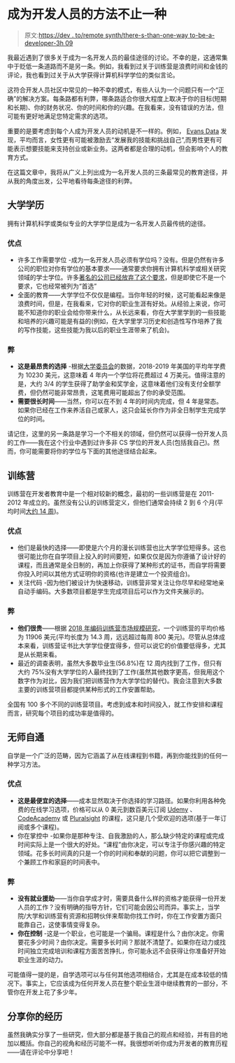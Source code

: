 # 成为开发人员的方法不止一种

> 原文:[https://dev . to/remote synth/there-s-than-one-way to-be-a-developer-3h 09](https://dev.to/remotesynth/there-s-more-than-one-way-to-become-a-developer-3h09)

我最近遇到了很多关于成为一名开发人员的最佳途径的讨论。不幸的是，这通常集中于贬低一条道路而不是另一条。例如，我看到过关于训练营是浪费时间和金钱的评论，我也看到过关于从大学获得计算机科学学位的类似言论。

这符合开发人员社区中常见的一种不幸的模式，有些人认为一个问题只有一个“正确”的解决方案。每条路都有利弊，哪条路适合你很大程度上取决于你的目标(短期和长期)、你的财务状况、你的时间和你的兴趣。在我看来，没有错误的方法，但可能有更好地满足您特定需求的选项。

重要的是要考虑到每个人成为开发人员的动机是不一样的。例如， [Evans Data](https://evansdata.com/press/viewRelease.php?pressID=277) 发现，平均而言，女性更有可能被激励去“发展我的技能和挑战自己”,而男性更有可能表示想要技能来支持创业或新业务。这两者都是合理的动机，但会影响个人的教育方式。

在这篇文章中，我将从广义上列出成为一名开发人员的三条最常见的教育途径，并从我的角度出发，公平地看待每条途径的利弊。

## [](#college-degree)大学学历

拥有计算机科学或类似专业的大学学位是成为一名开发人员最传统的途径。

### [](#pros)优点

*   许多工作需要学位 -成为一名开发人员必须有学位吗？没有。但是仍然有许多公司的职位对你有学位的基本要求——通常要求你拥有计算机科学或相关研究领域的学士学位。许多[著名的公司已经放弃了这个要求](https://www.glassdoor.com/blog/no-degree-required/)，但是即使它不是一个要求，它也经常被列为“首选”
*   全面的教育——大学学位不仅仅是编程。当你年轻的时候，这可能看起来像是浪费时间，但是，在我看来，它对你的职业生涯有好处。从经验上来说，你可能不知道你的职业会给你带来什么，从长远来看，你在大学里学到的一些技能和培养的兴趣可能是有益的(例如，在大学里学习历史和创造性写作培养了我的写作技能，这些技能为我以后的职业生涯带来了机会)。

### [](#cons)弊

*   **这是最昂贵的选择** -根据[大学委员会](https://trends.collegeboard.org/college-pricing/figures-tables/average-published-undergraduate-charges-sector-2018-19)的数据，2018-2019 年美国的平均年学费为 10230 美元，这意味着 4 年内一个学位将花费超过 4 万美元。值得注意的是，大约 3/4 的学生获得了助学金和奖学金，这意味着他们没有支付全额学费，但仍然可能非常昂贵，这笔费用可能超出了你的承受范围。
*   **需要很长时间**——当然，你可以在不到 4 年的时间内完成，但 4 年是常态。如果你已经在工作来养活自己或家人，这只会延长你作为非全日制学生完成学位的时间。

请记住，这里的另一条路是学习一个不相关的领域，但仍然可以获得一份开发人员的工作——我在这个行业中遇到过许多非 CS 学位的开发人员(包括我自己)。然而，你可能需要将你的学位与下面的其他途径结合起来。

## [](#bootcamp)训练营

训练营在开发者教育中是一个相对较新的概念，最初的一些训练营是在 2011-2012 年成立的。虽然没有公认的训练营定义，但他们通常会持续 2 到 6 个月(平均时间[大约 14 周](https://www.coursereport.com/reports/2018-coding-bootcamp-market-size-research))。

### [](#pros)优点

*   他们是最快的选择——即使是六个月的漫长训练营也比大学学位短得多。这也很可能比你在自学项目上投入的时间要短，如果仅仅是因为你遵循了设计好的课程，而且通常是全日制的，再加上你获得了某种形式的证书，而自学将需要你投入时间以其他方式证明你的资格(也许是建立一个投资组合)。
*   关注代码 -因为他们被设计为快速移动，训练营非常关注让你尽早和经常地亲自动手编码。大多数项目都是学生完成项目后可以作为文件夹展示的。

### [](#cons)弊

*   **他们很贵**——根据 [2018 年编码训练营市场规模研究](https://www.coursereport.com/reports/2018-coding-bootcamp-market-size-research)，一个训练营的平均价格为 11906 美元(平均长度为 14.3 周，远远超过每周 800 美元)。尽管从总体成本来看，训练营证书比大学学位便宜得多，但可以说它的价值要低得多，尤其是从长期来看。
*   最近的调查表明，虽然大多数毕业生(56.8%)在 12 周内找到了工作，但只有大约 75%没有大学学位的人最终找到了工作(虽然其他数字更高，但我用这个数字作为对比，因为我们把训练营作为大学学位的替代)。我会注意到大多数主要的训练营项目都提供某种形式的工作安置帮助。

全国有 100 多个不同的训练营项目。考虑到成本和时间投入，就工作安排和课程而言，研究每个项目的成功率是值得的。

## [](#selftaught)无师自通

自学是一个广泛的范畴，因为它涵盖了从在线课程到书籍，再到你能找到的任何一种学习方法。

### [](#pros)优点

*   **这是最便宜的选择**——成本显然取决于你选择的学习路径。如果你利用各种免费的在线学习选项，价格可以从 0 美元到数百美元订阅 [Udemy](https://www.udemy.com/) 、 [CodeAcademy](https://www.codecademy.com) 或 [Pluralsight](https://www.pluralsight.com) 的课程，这只是几个受欢迎的选项(基于一年订阅或多个课程)。
*   你在掌控中 -如果你是那种专注、自我激励的人，那么缺少特定的课程或完成时间实际上是一个很大的好处。“课程”由你决定，可以专注于你感兴趣的特定领域。花多长时间真的只是一个你的时间和奉献的问题，你可以把它调整到一个兼顾工作和家庭的时间表中。

### [](#cons)弊

*   **没有就业援助**——当你自学成才时，需要具备什么样的资格才能获得一份开发人员的工作？没有明确的指导方针，它们可能会因公司而异。事实上，当学院/大学和训练营有资源和招聘伙伴来帮助你找工作时，你在工作安置方面只能靠自己，这使事情变得复杂。
*   **你在控制** -这是一个职业，也可能是一个骗局。课程是什么？由你决定。你需要花多少时间？由你决定。需要多长时间？那就不清楚了。如果你在动力或找时间独立完成培训和课程方面苦苦挣扎，你可能永远不会获得让你准备好开始职业生涯的动力。

可能值得一提的是，自学选项可以与任何其他选项相结合，尤其是在成本较低的情况下。事实上，它应该成为任何开发人员在整个职业生涯中继续教育的一部分，不管你在开发上花了多少年。

## [](#share-your-experiences)分享你的经历

虽然我确实分享了一些研究，但大部分都是基于我自己的观点和经验，并有目的地加以概括。你自己的视角和经历可能不一样。我很想听听你成为开发者的教育历程——请在评论中分享吧！